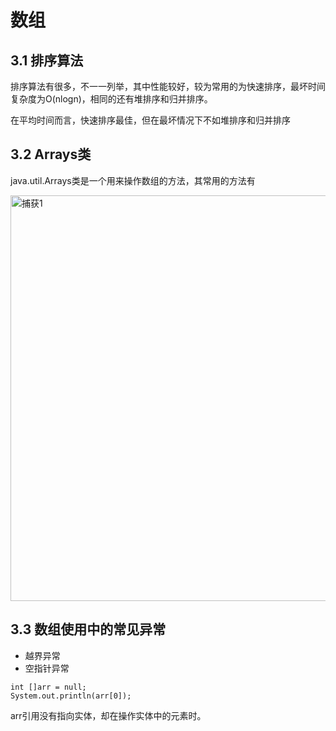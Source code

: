 # 数组

## 3.1 排序算法

排序算法有很多，不一一列举，其中性能较好，较为常用的为快速排序，最坏时间复杂度为O(nlogn)，相同的还有堆排序和归并排序。

在平均时间而言，快速排序最佳，但在最坏情况下不如堆排序和归并排序

## 3.2 Arrays类

java.util.Arrays类是一个用来操作数组的方法，其常用的方法有

<img width="649" alt="捕获1" src="https://user-images.githubusercontent.com/91724689/186914517-3b19465d-9974-4259-891c-bd022ab9586e.PNG">

## 3.3 数组使用中的常见异常

- 越界异常
- 空指针异常

```
int []arr = null;
System.out.println(arr[0]);
```

arr引用没有指向实体，却在操作实体中的元素时。
